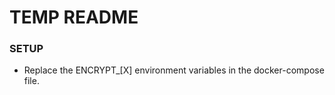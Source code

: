 # TEMP README

### SETUP
- Replace the ENCRYPT_[X] environment variables in the docker-compose file.
